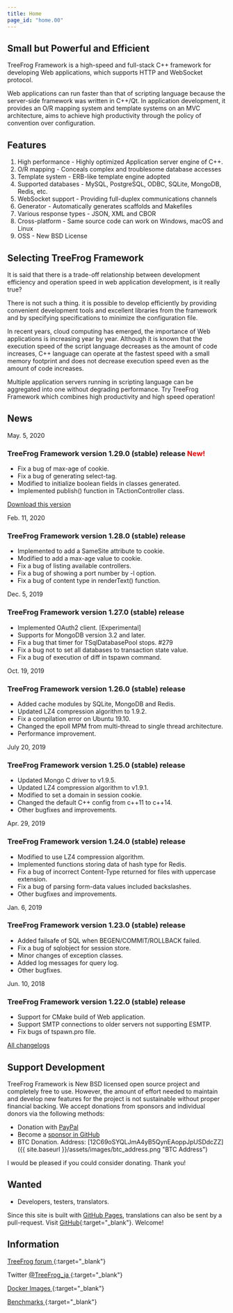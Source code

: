 ```yaml
---
title: Home
page_id: "home.00"
---
```


## <i class="fa fa-bolt" aria-hidden="true"></i> Small but Powerful and Efficient

TreeFrog Framework is a high-speed and full-stack C++ framework for developing Web applications, which supports HTTP and WebSocket protocol.

Web applications can run faster than that of scripting language because the server-side framework was written in C++/Qt. In application development, it provides an O/R mapping system and template systems on an MVC architecture, aims to achieve high productivity through the policy of  convention over configuration.


## <i class="fa fa-flag" aria-hidden="true"></i> Features

  1. High performance - Highly optimized Application server engine of C++.
  2. O/R mapping  - Conceals complex and troublesome database accesses
  3. Template system  - ERB-like template engine adopted
  4. Supported databases  - MySQL, PostgreSQL, ODBC, SQLite, MongoDB, Redis, etc.
  5. WebSocket support  - Providing full-duplex communications channels
  6. Generator  - Automatically generates scaffolds and Makefiles
  7. Various response types  - JSON, XML and CBOR
  8. Cross-platform  - Same source code can work on Windows, macOS and Linux
  9. OSS  - New BSD License


## <i class="fa fa-comment" aria-hidden="true"></i> Selecting TreeFrog Framework

It is said that there is a trade-off relationship between development efficiency and operation speed in web application development, is it really true?

There is not such a thing. it is possible to develop efficiently by providing convenient development tools and excellent libraries from the framework and by specifying specifications to minimize the configuration file.

In recent years, cloud computing has emerged, the importance of Web applications is increasing year by year. Although it is known that the execution speed of the script language decreases as the amount of code increases, C++ language can operate at the fastest speed with a small memory footprint and does not decrease execution speed even as the amount of code increases.

Multiple application servers running in scripting language can be aggregated into one without degrading performance.
Try TreeFrog Framework which combines high productivity and high speed operation!


## <i class="fa fa-bell" aria-hidden="true"></i> News

May. 5, 2020

### TreeFrog Framework version 1.29.0 (stable) release <span style="color: red;">New!</span>

  - Fix a bug of max-age of cookie.
  - Fix a bug of generating select-tag.
  - Modified to initialize boolean fields in classes generated.
  - Implemented publish() function in TActionController class.

  [<i class="fas fa-download"></i> Download this version](/en/download/)

Feb. 11, 2020

### TreeFrog Framework version 1.28.0 (stable) release

  - Implemented to add a SameSite attribute to cookie.
  - Modified to add a max-age value to cookie.
  - Fix a bug of listing available controllers.
  - Fix a bug of showing a port number by -l option.
  - Fix a bug of content type in renderText() function.

Dec. 5, 2019

### TreeFrog Framework version 1.27.0 (stable) release

  - Implemented OAuth2 client.  [Experimental]
  - Supports for MongoDB version 3.2 and later.
  - Fix a bug that timer for TSqlDatabasePool stops. #279
  - Fix a bug not to set all databases to transaction state value.
  - Fix a bug of execution of diff in tspawn command.

Oct. 19, 2019

### TreeFrog Framework version 1.26.0 (stable) release

  - Added cache modules by SQLite, MongoDB and Redis.
  - Updated LZ4 compression algorithm to 1.9.2.
  - Fix a compilation error on Ubuntu 19.10.
  - Changed the epoll MPM from multi-thread to single thread architecture.
  - Performance improvement.

July 20, 2019

### TreeFrog Framework version 1.25.0 (stable) release

  - Updated Mongo C driver to v1.9.5.
  - Updated LZ4 compression algorithm to v1.9.1.
  - Modified to set a domain in session cookie.
  - Changed the default C++ config from c++11 to c++14.
  - Other bugfixes and improvements.

Apr. 29, 2019

### TreeFrog Framework version 1.24.0 (stable) release

  - Modified to use LZ4 compression algorithm.
  - Implemented functions storing data of hash type for Redis.
  - Fix a bug of incorrect Content-Type returned for files with uppercase extension.
  - Fix a bug of parsing form-data values included backslashes.
  - Other bugfixes and improvements.

Jan. 6, 2019

### TreeFrog Framework version 1.23.0 (stable) release

  - Added failsafe of SQL when BEGEN/COMMIT/ROLLBACK failed.
  - Fix a bug of sqlobject for session store.
  - Minor changes of exception classes.
  - Added log messages for query log.
  - Other bugfixes.

Jun. 10, 2018

### TreeFrog Framework version 1.22.0 (stable) release

  - Support for CMake build of Web application.
  - Support SMTP connections to older servers not supporting ESMTP.
  - Fix bugs of tspawn.pro file.


 [<i class="fa fa-list" aria-hidden="true"></i> All changelogs](https://github.com/treefrogframework/treefrog-framework/blob/master/CHANGELOG.md)


## <i class="fas fa-hand-holding-usd"></i> Support Development

TreeFrog Framework is New BSD licensed open source project and completely free to use. However, the amount of effort needed to maintain and develop new features for the project is not sustainable without proper financial backing. We accept donations from sponsors and individual donors via the following methods:

 - Donation with [PayPal <i class="fas fa-external-link-alt"></i>](https://www.paypal.me/aoyamakazuharu)
 - Become a [sponsor in GitHub](https://github.com/sponsors/treefrogframework)
 - BTC Donation. Address: [12C69oSYQLJmA4yB5QynEAoppJpUSDdcZZ]({{ site.baseurl }}/assets/images/btc_address.png "BTC Address")

I would be pleased if you could consider donating. Thank you!


## <i class="fa fa-user" aria-hidden="true"></i> Wanted

 - Developers, testers, translators.

Since this site is built with [GitHub Pages](https://pages.github.com/), translations can also be sent by a pull-request.
Visit [GitHub](https://github.com/treefrogframework/treefrog-framework){:target="_blank"}. Welcome!


## <i class="fa fa-info-circle" aria-hidden="true"></i> Information

[TreeFrog forum <i class="fas fa-external-link-alt"></i>](https://groups.google.com/forum/#!forum/treefrogframework){:target="_blank"}

Twitter [@TreeFrog_ja <i class="fas fa-external-link-alt"></i>](https://twitter.com/TreeFrog_ja){:target="_blank"}

[Docker Images <i class="fas fa-external-link-alt"></i>](https://hub.docker.com/r/treefrogframework/treefrog/){:target="_blank"}

[Benchmarks <i class="fas fa-external-link-alt"></i>](https://www.techempower.com/benchmarks/#section=data-r16){:target="_blank"}
